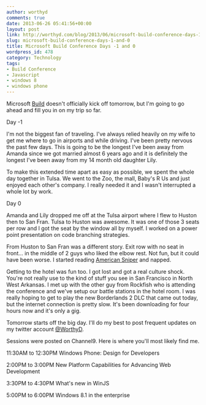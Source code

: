 ```yaml
---
author: worthyd
comments: true
date: 2013-06-26 05:41:56+00:00
layout: post
link: http://worthyd.com/blog/2013/06/microsoft-build-conference-days-1-and-0/
slug: microsoft-build-conference-days-1-and-0
title: Microsoft Build Conference Days -1 and 0
wordpress_id: 478
category: Technology
tags:
- Build Conference
- Javascript
- windows 8
- windows phone
---
```


Microsoft [Build](http://buildwindows.com) doesn't officially kick off tomorrow, but I'm going to go ahead and fill you in on my trip so far.

Day -1

I'm not the biggest fan of traveling. I've always relied heavily on my wife to get me where to go in airports and while driving.  I've been pretty nervous the past few days. This is going to be the longest I've been away from Amanda since we got married almost 6 years ago and it is definitely the longest I've been away from my 14 month old daughter Lily.

To make this extended time apart as easy as possible, we spent the whole day together in Tulsa. We went to the Zoo, the mall, Baby's R Us and just enjoyed each other's company.  I really needed it and I wasn't interrupted a whole lot by work.

Day 0

Amanda and Lily dropped me off at the Tulsa airport where I flew to Huston then to San Fran.  Tulsa to Huston was awesome.  It was one of those 3 seats per row and I got the seat by the window all by myself.  I worked on a power point presentation on code branching strategies. 

From Huston to San Fran was a different story.  Exit row with no seat in front... in the middle of 2 guys who liked the elbow rest.  Not fun, but it could have been worse.  I started reading [American Sniper](http://www.amazon.com/American-Sniper-Autobiography-Military-History/dp/0062238868/ref=sr_1_1?ie=UTF8&qid=1372224907&sr=8-1&keywords=american+sniper) and napped.

Getting to the hotel was fun too. I got lost and got a real culture shock.  You're not really use to the kind of stuff you see in San Francisco in North West Arkansas. I met up with the other guy from Rockfish who is attending the conference and we've setup our battle stations in the hotel room. I was really hoping to get to play the new Borderlands 2 DLC that came out today, but the internet connection is pretty slow. It's been downloading for four hours now and it's only a gig.

Tomorrow starts off the big day.  I'll do my best to post frequent updates on my twitter account [@WorthyD](https://twitter.com/worthyd). 

Sessions were posted on Channel9. Here is where you'll most likely find me.

11:30AM to 12:30PM 
Windows Phone: Design for Developers

2:00PM to 3:00PM 
New Platform Capabilities for Advancing Web Development

3:30PM to 4:30PM 
What's new in WinJS

5:00PM to 6:00PM 
Windows 8.1 in the enterprise
